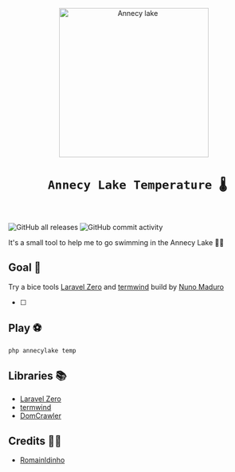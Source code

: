 <p align="center">
    <img title="Annecy lake" height="300" src="https://www.peakretreats.co.uk/media/4531/annecy-talloires-1-opt.jpg" />
</p>

<h1 align="center" style="border:none !important">
    <code> Annecy Lake Temperature 🌡</code>
    <br>
    <br>
</h1>

![GitHub all releases](https://img.shields.io/github/downloads/Romainldinho/AnnecyLakeTemperature/total)
![GitHub commit activity](https://img.shields.io/github/commit-activity/y/Romainldinho/AnnecyLakeTemperature)

It's a small tool to help me to go swimming in the Annecy Lake 🏊‍♀️

## Goal 🥅

Try a bice tools [Laravel Zero](https://laravel-zero.com/) and [termwind](https://github.com/nunomaduro/termwind)
build by [Nuno Maduro](https://github.com/nunomaduro)

- [ ]

## Play ⚽️

```
php annecylake temp
```

## Libraries 📚

- [Laravel Zero](https://laravel-zero.com/)
- [termwind](https://github.com/nunomaduro/termwind)
- [DomCrawler](https://github.com/symfony/dom-crawler)


## Credits 👨‍🦰

- [Romainldinho](https://github.com/Romainldinho/)